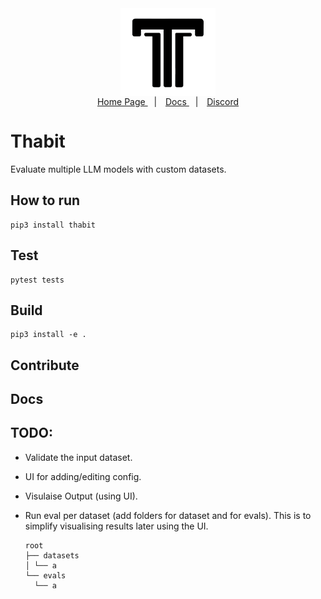 <div align="center">
  <img src="./docs/assets/img/thabit-logo.png" width="30%" alt=Thabit" />
</div>

<div align="center" style="line-height: 1;">
  <a href="https://thabit.ai" target="_blank" style="margin: 2px;">
    Home Page
  </a>
  &nbsp; | &nbsp;
  <a href="https://docs.thabit.ai" target="_blank" style="margin: 2px;">
    Docs
  </a>
  &nbsp; | &nbsp;
  <a href="https://discord.gg/5XQgnjXQ" target="_blank" style="margin: 2px;">
    Discord
  </a>
</div>

# Thabit

Evaluate multiple LLM models with custom datasets.

## How to run

```shell
pip3 install thabit
```

## Test

```shell
pytest tests
```

## Build

```shell
pip3 install -e .
```

## Contribute

## Docs

## TODO:

- Validate the input dataset.
- UI for adding/editing config.
- Visulaise Output (using UI).
- Run eval per dataset (add folders for dataset and for evals).
  This is to simplify visualising results later using the UI.

  ```
  root
  ├── datasets
  │ └── a
  └── evals
    └── a
  ```
